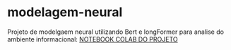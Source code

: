 # modelagem-neural
Projeto de modelgaem neural utilizando Bert e longFormer para analise do ambiente informacional:
<a href="https://colab.research.google.com/drive/1p_k448vBYmrMF5evcb0uEwxQZcK72vm3?usp=sharing" target="_blank">NOTEBOOK COLAB DO PROJETO</a>

